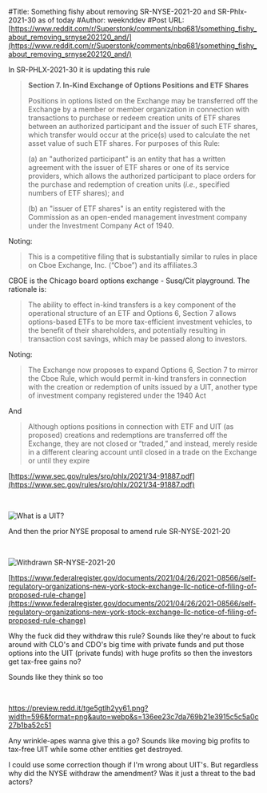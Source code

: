 #Title: Something fishy about removing SR-NYSE-2021-20 and SR-Phlx-2021-30 as of today
#Author: weeknddev
#Post URL: [https://www.reddit.com/r/Superstonk/comments/nbq681/something_fishy_about_removing_srnyse202120_and/](https://www.reddit.com/r/Superstonk/comments/nbq681/something_fishy_about_removing_srnyse202120_and/)


In SR-PHLX-2021-30 it is updating this rule

>**Section 7. In-Kind Exchange of Options Positions and ETF Shares**  
>  
>Positions in options listed on the Exchange may be transferred off the Exchange by a member or member organization in connection with transactions to purchase or redeem creation units of ETF shares between an authorized participant and the issuer of such ETF shares, which transfer would occur at the price(s) used to calculate the net asset value of such ETF shares. For purposes of this Rule:  
>  
>(a) an "authorized participant" is an entity that has a written agreement with the issuer of ETF shares or one of its service providers, which allows the authorized participant to place orders for the purchase and redemption of creation units (*i.e*., specified numbers of ETF shares); and  
>  
>(b) an "issuer of ETF shares" is an entity registered with the Commission as an open-ended management investment company under the Investment Company Act of 1940.

Noting:

>This is a competitive filing that is substantially similar to rules in place on Cboe Exchange, Inc. (“Cboe”) and its affiliates.3

CBOE is the Chicago board options exchange - Susq/Cit playground. The rationale is:

>The ability to effect in-kind transfers is a key component of the operational structure of an ETF and Options 6, Section 7 allows options-based ETFs to be more tax-efficient investment vehicles, to the benefit of their shareholders, and potentially resulting in transaction cost savings, which may be passed along to investors.

Noting:

>The Exchange now proposes to expand Options 6, Section 7 to mirror the Cboe Rule, which would permit in-kind transfers in connection with the creation or redemption of units issued by a UIT, another type of investment company registered under the 1940 Act

And

>Although options positions in connection with ETF and UIT (as proposed) creations and redemptions are transferred off the Exchange, they are not closed or “traded,” and instead, merely reside in a different clearing account until closed in a trade on the Exchange or until they expire

[https://www.sec.gov/rules/sro/phlx/2021/34-91887.pdf](https://www.sec.gov/rules/sro/phlx/2021/34-91887.pdf)

&#x200B;

![What is a UIT?](https://preview.redd.it/i45xo3ke0yy61.png?width=578&format=png&auto=webp&s=15ecb44e67b7cda8aa929da4ce3cba8e97e3a39b)

And then the prior NYSE proposal to amend rule SR-NYSE-2021-20

&#x200B;

![Withdrawn SR-NYSE-2021-20](https://preview.redd.it/np79d6mq1yy61.png?width=613&format=png&auto=webp&s=e372dcfd5f409e05321984cc66d5a16e7f2e51ae)

[https://www.federalregister.gov/documents/2021/04/26/2021-08566/self-regulatory-organizations-new-york-stock-exchange-llc-notice-of-filing-of-proposed-rule-change](https://www.federalregister.gov/documents/2021/04/26/2021-08566/self-regulatory-organizations-new-york-stock-exchange-llc-notice-of-filing-of-proposed-rule-change)

Why the fuck did they withdraw this rule? Sounds like they're about to fuck around with CLO's and CDO's big time with private funds and put those options into the UIT (private funds) with huge profits so then the investors get tax-free gains no?

Sounds like they think so too

&#x200B;

https://preview.redd.it/tge5gtlh2yy61.png?width=596&format=png&auto=webp&s=136ee23c7da769b21e3915c5c5a0c27b1ba52c51

Any wrinkle-apes wanna give this a go? Sounds like moving big profits to tax-free UIT while some other entities get destroyed.

I could use some correction though if I'm wrong about UIT's. But regardless why did the NYSE withdraw the amendment? Was it just a threat to the bad actors?